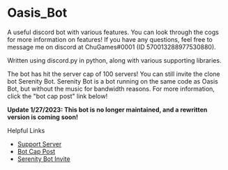 # Oasis_Bot
A useful discord bot with various features. You can look through the cogs for more information on features! If you have any questions, feel free to message me on discord at ChuGames#0001 (ID 570013288977530880).

Written using discord.py in python, along with various supporting libraries.

The bot has hit the server cap of 100 servers! You can still invite the clone bot Serenity Bot. Serenity Bot is a bot running on the same code as Oasis Bot, but without the music for bandwidth reasons. For more information, click the "bot cap post" link below!

**Update 1/27/2023: This bot is no longer maintained, and a rewritten version is coming soon!**

Helpful Links
- [Support Server](https://discord.com/invite/9pmGDc8pqQ)
- [Bot Cap Post](https://pastebin.com/TUBAdUhT)
- [Serenity Bot Invite](https://discord.com/api/oauth2/authorize?client_id=752335987761217576&permissions=8&scope=bot)

